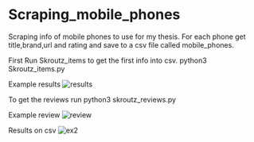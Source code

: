 # Scraping_mobile_phones

Scraping info of mobile phones to use for my thesis.
For each phone get title,brand,url and rating and save to a csv file called mobile_phones.

First Run Skroutz_items to get the first info into csv.
python3 Skroutz_items.py

Example results
![results](https://user-images.githubusercontent.com/22845560/55962494-ac1eab00-5c79-11e9-9cd1-4247a3cc0703.png)


To get the reviews run 
python3 skroutz_reviews.py


Example review
![review](https://user-images.githubusercontent.com/22845560/56246800-b1318f00-60ab-11e9-8be6-d5dfbd7f5ad5.png)

Results on csv
![ex2](https://user-images.githubusercontent.com/22845560/56247001-1ab19d80-60ac-11e9-8e6e-91945f09b272.png)
